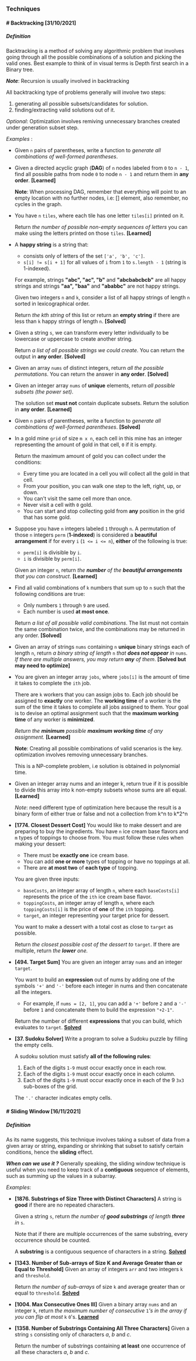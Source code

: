 ### Techniques

#### # Backtracking [31/10/2021]

##### Definition

Backtracking is a method of solving any algorithmic problem that involves going through all the possible combinations of a solution and picking the valid ones. Best example to think of in visual terms is Depth first search in a Binary tree.

**_Note_**: Recursion is usually involved in backtracking

All backtracking type of problems generally will involve two steps:

1. generating all possible subsets/candidates for solution.
2. finding/extracting valid solutions out of it.

*Optional*: Optimization involves remiving unnecessary branches created under generation subset step.

_Examples_ :

- Given `n` pairs of parentheses, write a function to _generate all combinations of well-formed parentheses_.

- Given a directed acyclic graph (**DAG**) of `n` nodes labeled from `0` to `n - 1`, find all possible paths from node `0` to node `n - 1` and return them in **any order**. **[Learned]**

  **Note**: When processing DAG, remember that everything will point to an empty location with no further nodes, i.e: [] element, also remember, no cycles in the graph.

- You have `n` `tiles`, where each tile has one letter `tiles[i]` printed on it.

  Return _the number of possible non-empty sequences of letters_ you can make using the letters printed on those `tiles`. **[Learned]**

- A **happy string** is a string that:

  - consists only of letters of the set `['a', 'b', 'c']`.
  - `s[i] != s[i + 1]` for all values of `i` from `1` to `s.length - 1` (string is 1-indexed).

  For example, strings **"abc", "ac", "b"** and **"abcbabcbcb"** are all happy strings and strings **"aa", "baa"** and **"ababbc"** are not happy strings.

  Given two integers `n` and `k`, consider a list of all happy strings of length `n` sorted in lexicographical order.

  Return _the kth string_ of this list or return an **empty string** if there are less than `k` happy strings of length `n`. **[Solved]**

- Given a string `s`, we can transform every letter individually to be lowercase or uppercase to create another string.

  Return _a list of all possible strings we could create_. You can return the output in **any order**. **[Solved]**

- Given an array `nums` of distinct integers, return _all the possible permutations_. You can return the answer in **any order**. **[Solved]**

- Given an integer array `nums` of **unique** elements, return _all possible subsets (the power set)_.

  The solution set **must not** contain duplicate subsets. Return the solution in **any order**. **[Learned]**

- Given `n` pairs of parentheses, write a function to _generate all combinations of well-formed parentheses_. **[Solved]**

- In a gold mine `grid` of size `m x n`, each cell in this mine has an integer representing the amount of gold in that cell, `0` if it is empty.

  Return the maximum amount of gold you can collect under the conditions:

  - Every time you are located in a cell you will collect all the gold in that cell.
  - From your position, you can walk one step to the left, right, up, or down.
  - You can't visit the same cell more than once.
  - Never visit a cell with `0` gold.
  - You can start and stop collecting gold from **any** position in the grid that has some gold.

- Suppose you have `n` integers labeled `1` through `n`. A permutation of those `n` integers `perm` (**1-indexed**) is considered a **beautiful arrangement** if for every `i` (`1 <= i <= n`), **either** of the following is true:

  - `perm[i]` is divisible by `i`.
  - `i` is divisible by `perm[i]`.

  Given an integer `n`, return _the **number** of the **beautiful arrangements** that you can construct_. **[Learned]**

- Find all valid combinations of `k` numbers that sum up to `n` such that the following conditions are true:

  - Only numbers `1` through `9` are used.
  - Each number is used **at most once**.

  Return _a list of all possible valid combinations_. The list must not contain the same combination twice, and the combinations may be returned in any order. **[Solved]**

- Given an array of strings `nums` containing `n` **unique** binary strings each of length `n`, return _a binary string of length_ `n` _that **does not appear** in_ `nums`_. If there are multiple answers, you may return **any** of them_. **[Solved but may need to optimize]**

- You are given an integer array `jobs`, where `jobs[i]` is the amount of time it takes to complete the `ith` job.

  There are `k` workers that you can assign jobs to. Each job should be assigned to **exactly** one worker. The **working time** of a worker is the sum of the time it takes to complete all jobs assigned to them. Your goal is to devise an optimal assignment such that the **maximum working time** of any worker is **minimized**.

  _Return the **minimum** possible **maximum working time** of any assignment._ **[Learned]**

  **Note**: Creating all possible combinations of valid scenarios is the key. optimization involves removing unnecessary branches.

  This is a NP-complete problem, i.e solution is obtained in polynomial time.

- Given an integer array nums and an integer k, return true if it is possible to divide this array into k non-empty subsets whose sums are all equal. **[Learned]**

  _Note_:  need different type of optimization here because the result is a binary form of either true or false and not a collection from k^n to k*2^n

- __[1774. Closest Dessert Cost]__ You would like to make dessert and are preparing to buy the ingredients. You have `n` ice cream base flavors and `m` types of toppings to choose from. You must follow these rules when making your dessert:

  - There must be **exactly one** ice cream base.
  - You can add **one or more** types of topping or have no toppings at all.
  - There are **at most two** of **each type** of topping.

  You are given three inputs:

  - `baseCosts`, an integer array of length `n`, where each `baseCosts[i]` represents the price of the `ith` ice cream base flavor.
  - `toppingCosts`, an integer array of length `m`, where each `toppingCosts[i]` is the price of **one** of the `ith` topping.
  - `target`, an integer representing your target price for dessert.

  You want to make a dessert with a total cost as close to `target` as possible.

  Return *the closest possible cost of the dessert to* `target`. If there are multiple, return *the **lower** one.*

- __[494. Target Sum]__ You are given an integer array `nums` and an integer `target`.

  You want to build an **expression** out of nums by adding one of the symbols `'+'` and `'-'` before each integer in nums and then concatenate all the integers.

  - For example, if `nums = [2, 1]`, you can add a `'+'` before `2` and a `'-'` before `1` and concatenate them to build the expression `"+2-1"`.

  Return the number of different **expressions** that you can build, which evaluates to `target`. [**Solved**](leetcode/findTargetSumWays.js)

- **[37. Sudoku Solver]** Write a program to solve a Sudoku puzzle by filling the empty cells.

  A sudoku solution must satisfy **all of the following rules**:

  1. Each of the digits `1-9` must occur exactly once in each row.
  2. Each of the digits `1-9` must occur exactly once in each column.
  3. Each of the digits `1-9` must occur exactly once in each of the 9 `3x3` sub-boxes of the grid.

  The `'.'` character indicates empty cells.



#### # Sliding Window [16/11/2021]

##### Definition 

As its name suggests, this technique involves taking a subset of data from a given array or string, expanding or shrinking that subset to satisfy certain conditions, hence the **sliding** effect.

***When can we use it ?*** Generally speaking, the sliding window technique is useful when you need to keep track of a **contiguous** sequence of elements, such as summing up the values in a subarray.

_Examples_:

- **[1876. Substrings of Size Three with Distinct Characters]**  A string is **good** if there are no repeated characters.

  Given a string `s`, return *the number of **good substrings** of length **three** in* `s`.

  Note that if there are multiple occurrences of the same substring, every occurrence should be counted.

  A **substring** is a contiguous sequence of characters in a string. [**Solved**](leetcode/countGoodSubstrings.js)

- **[1343. Number of Sub-arrays of Size K and Average Greater than or Equal to Threshold]**  Given an array of integers `arr` and two integers `k` and `threshold`.

  Return *the number of sub-arrays* of size `k` and average greater than or equal to `threshold`. [**Solved**](leetcode/numOfSubarrays.js)

- **[1004. Max Consecutive Ones III]**  Given a binary array `nums` and an integer `k`, return *the maximum number of consecutive* `1`*'s in the array if you can flip at most* `k` `0`'s. [**Learned**](leetcode/longestOnes.js)

- **[1358. Number of Substrings Containing All Three Characters]** Given a string `s` consisting only of characters *a*, *b* and *c*.

  Return the number of substrings containing **at least** one occurrence of all these characters *a*, *b* and *c*.
